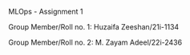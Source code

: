 MLOps - Assignment 1

Group Member/Roll no. 1: Huzaifa Zeeshan/21i-1134

Group Member/Roll no. 2: M. Zayam Adeel/22i-2436
